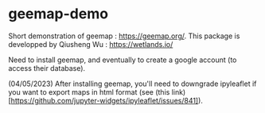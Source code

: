 # geemap-demo
Short demonstration of geemap :  https://geemap.org/. This package is developped by Qiusheng Wu : https://wetlands.io/

Need to install geemap, and eventually to create a google account (to access their database).

(04/05/2023) After installing geemap, you'll need to downgrade ipyleaflet if you want to export maps in html format (see (this link)[https://github.com/jupyter-widgets/ipyleaflet/issues/841]).


